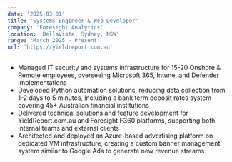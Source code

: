 ```yaml
---
date: '2025-03-01'
title: 'Systems Engineer & Web Developer'
company: 'Foresight Analytics'
location: 'BellaVista, Sydney, NSW'
range: 'March 2025 - Present'
url: 'https://yieldreport.com.au'
---
```


- Managed IT security and systems infrastructure for 15-20 Onshore & Remote employees, overseeing Microsoft 365, Intune, and Defender implementations
- Developed Python automation solutions, reducing data collection from 1-2 days to 5 minutes, including a bank term deposit rates system covering 45+ Australian financial institutions
- Delivered technical solutions and feature development for YieldReport.com.au and Foresight F360 platforms, supporting both internal teams and external clients
- Architected and deployed an Azure-based advertising platform on dedicated VM infrastructure, creating a custom banner management system similar to Google Ads to generate new revenue streams